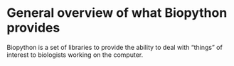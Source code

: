 # General overview of what Biopython provides

Biopython is a set of libraries to provide the ability to deal with “things” of interest to biologists working on the computer.

##
